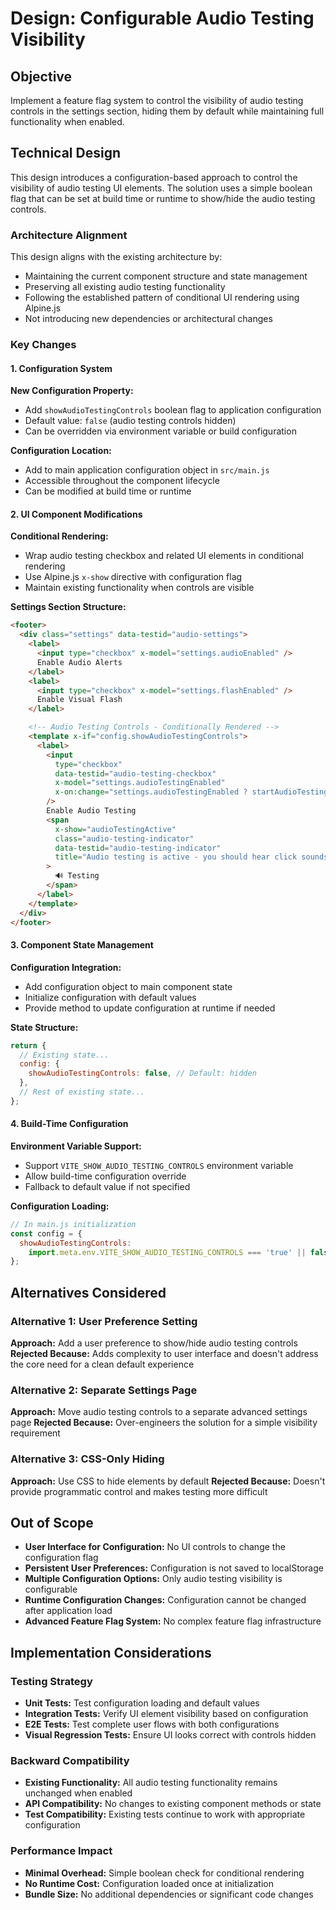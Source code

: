 # Design: Configurable Audio Testing Visibility

## Objective

Implement a feature flag system to control the visibility of audio testing controls in the settings section, hiding them by default while maintaining full functionality when enabled.

## Technical Design

This design introduces a configuration-based approach to control the visibility of audio testing UI elements. The solution uses a simple boolean flag that can be set at build time or runtime to show/hide the audio testing controls.

### Architecture Alignment

This design aligns with the existing architecture by:

- Maintaining the current component structure and state management
- Preserving all existing audio testing functionality
- Following the established pattern of conditional UI rendering using Alpine.js
- Not introducing new dependencies or architectural changes

### Key Changes

#### 1. Configuration System

**New Configuration Property:**

- Add `showAudioTestingControls` boolean flag to application configuration
- Default value: `false` (audio testing controls hidden)
- Can be overridden via environment variable or build configuration

**Configuration Location:**

- Add to main application configuration object in `src/main.js`
- Accessible throughout the component lifecycle
- Can be modified at build time or runtime

#### 2. UI Component Modifications

**Conditional Rendering:**

- Wrap audio testing checkbox and related UI elements in conditional rendering
- Use Alpine.js `x-show` directive with configuration flag
- Maintain existing functionality when controls are visible

**Settings Section Structure:**

```html
<footer>
  <div class="settings" data-testid="audio-settings">
    <label>
      <input type="checkbox" x-model="settings.audioEnabled" />
      Enable Audio Alerts
    </label>
    <label>
      <input type="checkbox" x-model="settings.flashEnabled" />
      Enable Visual Flash
    </label>

    <!-- Audio Testing Controls - Conditionally Rendered -->
    <template x-if="config.showAudioTestingControls">
      <label>
        <input
          type="checkbox"
          data-testid="audio-testing-checkbox"
          x-model="settings.audioTestingEnabled"
          x-on:change="settings.audioTestingEnabled ? startAudioTesting() : stopAudioTesting()"
        />
        Enable Audio Testing
        <span
          x-show="audioTestingActive"
          class="audio-testing-indicator"
          data-testid="audio-testing-indicator"
          title="Audio testing is active - you should hear click sounds every second"
        >
          🔊 Testing
        </span>
      </label>
    </template>
  </div>
</footer>
```

#### 3. Component State Management

**Configuration Integration:**

- Add configuration object to main component state
- Initialize configuration with default values
- Provide method to update configuration at runtime if needed

**State Structure:**

```javascript
return {
  // Existing state...
  config: {
    showAudioTestingControls: false, // Default: hidden
  },
  // Rest of existing state...
};
```

#### 4. Build-Time Configuration

**Environment Variable Support:**

- Support `VITE_SHOW_AUDIO_TESTING_CONTROLS` environment variable
- Allow build-time configuration override
- Fallback to default value if not specified

**Configuration Loading:**

```javascript
// In main.js initialization
const config = {
  showAudioTestingControls:
    import.meta.env.VITE_SHOW_AUDIO_TESTING_CONTROLS === 'true' || false,
};
```

## Alternatives Considered

### Alternative 1: User Preference Setting

**Approach:** Add a user preference to show/hide audio testing controls
**Rejected Because:** Adds complexity to user interface and doesn't address the core need for a clean default experience

### Alternative 2: Separate Settings Page

**Approach:** Move audio testing controls to a separate advanced settings page
**Rejected Because:** Over-engineers the solution for a simple visibility requirement

### Alternative 3: CSS-Only Hiding

**Approach:** Use CSS to hide elements by default
**Rejected Because:** Doesn't provide programmatic control and makes testing more difficult

## Out of Scope

- **User Interface for Configuration:** No UI controls to change the configuration flag
- **Persistent User Preferences:** Configuration is not saved to localStorage
- **Multiple Configuration Options:** Only audio testing visibility is configurable
- **Runtime Configuration Changes:** Configuration cannot be changed after application load
- **Advanced Feature Flag System:** No complex feature flag infrastructure

## Implementation Considerations

### Testing Strategy

- **Unit Tests:** Test configuration loading and default values
- **Integration Tests:** Verify UI element visibility based on configuration
- **E2E Tests:** Test complete user flows with both configurations
- **Visual Regression Tests:** Ensure UI looks correct with controls hidden

### Backward Compatibility

- **Existing Functionality:** All audio testing functionality remains unchanged when enabled
- **API Compatibility:** No changes to existing component methods or state
- **Test Compatibility:** Existing tests continue to work with appropriate configuration

### Performance Impact

- **Minimal Overhead:** Simple boolean check for conditional rendering
- **No Runtime Cost:** Configuration loaded once at initialization
- **Bundle Size:** No additional dependencies or significant code changes
